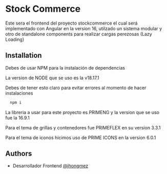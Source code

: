 
# Stock Commerce

Este sera el frontend del proyecto stockcommerce el cual será implementado con Angular en la version 16, utilzado un sistema modular y otro de standalone components para realizar cargas perezosas (Lazy Loading)

## Installation

Debes de usar NPM para la instalación de dependencias

La version de NODE que se uso es la v18.17.1

Debes de tener esto claro para evitar errores al momento de hacer instalaciones


```bash
  npm i
```

La libreria a usar para este proyecto es PRIMENG y la version que se uso fue la 16.9.1

Para el tema de grillas y contenedores fue PRIMEFLEX en su version 3.3.1

Para el tema de iconos hicimos uso de PRIME ICONS en la version 6.0.1
    
## Authors

- Desarrollador Frontend [@jhongmez](https://github.com/jhongmez)